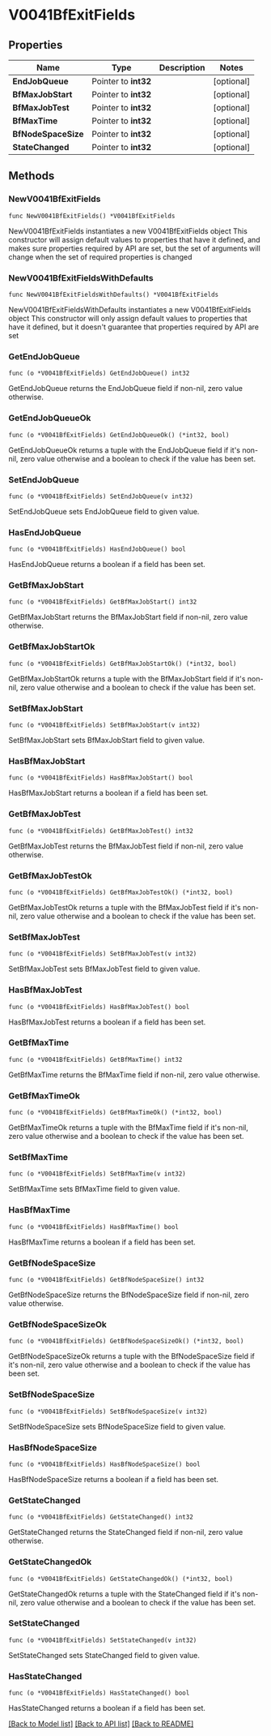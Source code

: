 # V0041BfExitFields

## Properties

Name | Type | Description | Notes
------------ | ------------- | ------------- | -------------
**EndJobQueue** | Pointer to **int32** |  | [optional] 
**BfMaxJobStart** | Pointer to **int32** |  | [optional] 
**BfMaxJobTest** | Pointer to **int32** |  | [optional] 
**BfMaxTime** | Pointer to **int32** |  | [optional] 
**BfNodeSpaceSize** | Pointer to **int32** |  | [optional] 
**StateChanged** | Pointer to **int32** |  | [optional] 

## Methods

### NewV0041BfExitFields

`func NewV0041BfExitFields() *V0041BfExitFields`

NewV0041BfExitFields instantiates a new V0041BfExitFields object
This constructor will assign default values to properties that have it defined,
and makes sure properties required by API are set, but the set of arguments
will change when the set of required properties is changed

### NewV0041BfExitFieldsWithDefaults

`func NewV0041BfExitFieldsWithDefaults() *V0041BfExitFields`

NewV0041BfExitFieldsWithDefaults instantiates a new V0041BfExitFields object
This constructor will only assign default values to properties that have it defined,
but it doesn't guarantee that properties required by API are set

### GetEndJobQueue

`func (o *V0041BfExitFields) GetEndJobQueue() int32`

GetEndJobQueue returns the EndJobQueue field if non-nil, zero value otherwise.

### GetEndJobQueueOk

`func (o *V0041BfExitFields) GetEndJobQueueOk() (*int32, bool)`

GetEndJobQueueOk returns a tuple with the EndJobQueue field if it's non-nil, zero value otherwise
and a boolean to check if the value has been set.

### SetEndJobQueue

`func (o *V0041BfExitFields) SetEndJobQueue(v int32)`

SetEndJobQueue sets EndJobQueue field to given value.

### HasEndJobQueue

`func (o *V0041BfExitFields) HasEndJobQueue() bool`

HasEndJobQueue returns a boolean if a field has been set.

### GetBfMaxJobStart

`func (o *V0041BfExitFields) GetBfMaxJobStart() int32`

GetBfMaxJobStart returns the BfMaxJobStart field if non-nil, zero value otherwise.

### GetBfMaxJobStartOk

`func (o *V0041BfExitFields) GetBfMaxJobStartOk() (*int32, bool)`

GetBfMaxJobStartOk returns a tuple with the BfMaxJobStart field if it's non-nil, zero value otherwise
and a boolean to check if the value has been set.

### SetBfMaxJobStart

`func (o *V0041BfExitFields) SetBfMaxJobStart(v int32)`

SetBfMaxJobStart sets BfMaxJobStart field to given value.

### HasBfMaxJobStart

`func (o *V0041BfExitFields) HasBfMaxJobStart() bool`

HasBfMaxJobStart returns a boolean if a field has been set.

### GetBfMaxJobTest

`func (o *V0041BfExitFields) GetBfMaxJobTest() int32`

GetBfMaxJobTest returns the BfMaxJobTest field if non-nil, zero value otherwise.

### GetBfMaxJobTestOk

`func (o *V0041BfExitFields) GetBfMaxJobTestOk() (*int32, bool)`

GetBfMaxJobTestOk returns a tuple with the BfMaxJobTest field if it's non-nil, zero value otherwise
and a boolean to check if the value has been set.

### SetBfMaxJobTest

`func (o *V0041BfExitFields) SetBfMaxJobTest(v int32)`

SetBfMaxJobTest sets BfMaxJobTest field to given value.

### HasBfMaxJobTest

`func (o *V0041BfExitFields) HasBfMaxJobTest() bool`

HasBfMaxJobTest returns a boolean if a field has been set.

### GetBfMaxTime

`func (o *V0041BfExitFields) GetBfMaxTime() int32`

GetBfMaxTime returns the BfMaxTime field if non-nil, zero value otherwise.

### GetBfMaxTimeOk

`func (o *V0041BfExitFields) GetBfMaxTimeOk() (*int32, bool)`

GetBfMaxTimeOk returns a tuple with the BfMaxTime field if it's non-nil, zero value otherwise
and a boolean to check if the value has been set.

### SetBfMaxTime

`func (o *V0041BfExitFields) SetBfMaxTime(v int32)`

SetBfMaxTime sets BfMaxTime field to given value.

### HasBfMaxTime

`func (o *V0041BfExitFields) HasBfMaxTime() bool`

HasBfMaxTime returns a boolean if a field has been set.

### GetBfNodeSpaceSize

`func (o *V0041BfExitFields) GetBfNodeSpaceSize() int32`

GetBfNodeSpaceSize returns the BfNodeSpaceSize field if non-nil, zero value otherwise.

### GetBfNodeSpaceSizeOk

`func (o *V0041BfExitFields) GetBfNodeSpaceSizeOk() (*int32, bool)`

GetBfNodeSpaceSizeOk returns a tuple with the BfNodeSpaceSize field if it's non-nil, zero value otherwise
and a boolean to check if the value has been set.

### SetBfNodeSpaceSize

`func (o *V0041BfExitFields) SetBfNodeSpaceSize(v int32)`

SetBfNodeSpaceSize sets BfNodeSpaceSize field to given value.

### HasBfNodeSpaceSize

`func (o *V0041BfExitFields) HasBfNodeSpaceSize() bool`

HasBfNodeSpaceSize returns a boolean if a field has been set.

### GetStateChanged

`func (o *V0041BfExitFields) GetStateChanged() int32`

GetStateChanged returns the StateChanged field if non-nil, zero value otherwise.

### GetStateChangedOk

`func (o *V0041BfExitFields) GetStateChangedOk() (*int32, bool)`

GetStateChangedOk returns a tuple with the StateChanged field if it's non-nil, zero value otherwise
and a boolean to check if the value has been set.

### SetStateChanged

`func (o *V0041BfExitFields) SetStateChanged(v int32)`

SetStateChanged sets StateChanged field to given value.

### HasStateChanged

`func (o *V0041BfExitFields) HasStateChanged() bool`

HasStateChanged returns a boolean if a field has been set.


[[Back to Model list]](../README.md#documentation-for-models) [[Back to API list]](../README.md#documentation-for-api-endpoints) [[Back to README]](../README.md)


